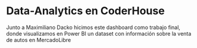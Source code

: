 # Data-Analytics en CoderHouse

Junto a Maximiliano Dacko hicimos este dashboard  como trabajo final, donde visualizamos en Power BI un dataset con información sobre la venta de autos en MercadoLibre
